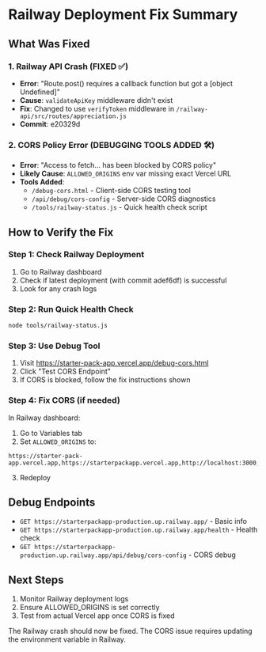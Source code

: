 # Railway Deployment Fix Summary

## What Was Fixed

### 1. **Railway API Crash** (FIXED ✅)
- **Error**: "Route.post() requires a callback function but got a [object Undefined]"
- **Cause**: `validateApiKey` middleware didn't exist
- **Fix**: Changed to use `verifyToken` middleware in `/railway-api/src/routes/appreciation.js`
- **Commit**: e20329d

### 2. **CORS Policy Error** (DEBUGGING TOOLS ADDED 🛠️)
- **Error**: "Access to fetch... has been blocked by CORS policy"
- **Likely Cause**: `ALLOWED_ORIGINS` env var missing exact Vercel URL
- **Tools Added**:
  - `/debug-cors.html` - Client-side CORS testing tool
  - `/api/debug/cors-config` - Server-side CORS diagnostics
  - `/tools/railway-status.js` - Quick health check script

## How to Verify the Fix

### Step 1: Check Railway Deployment
1. Go to Railway dashboard
2. Check if latest deployment (with commit adef6df) is successful
3. Look for any crash logs

### Step 2: Run Quick Health Check
```bash
node tools/railway-status.js
```

### Step 3: Use Debug Tool
1. Visit https://starter-pack-app.vercel.app/debug-cors.html
2. Click "Test CORS Endpoint"
3. If CORS is blocked, follow the fix instructions shown

### Step 4: Fix CORS (if needed)
In Railway dashboard:
1. Go to Variables tab
2. Set `ALLOWED_ORIGINS` to:
```
https://starter-pack-app.vercel.app,https://starterpackapp.vercel.app,http://localhost:3000,http://localhost:8080
```
3. Redeploy

## Debug Endpoints

- `GET https://starterpackapp-production.up.railway.app/` - Basic info
- `GET https://starterpackapp-production.up.railway.app/health` - Health check
- `GET https://starterpackapp-production.up.railway.app/api/debug/cors-config` - CORS debug

## Next Steps

1. Monitor Railway deployment logs
2. Ensure ALLOWED_ORIGINS is set correctly
3. Test from actual Vercel app once CORS is fixed

The Railway crash should now be fixed. The CORS issue requires updating the environment variable in Railway.